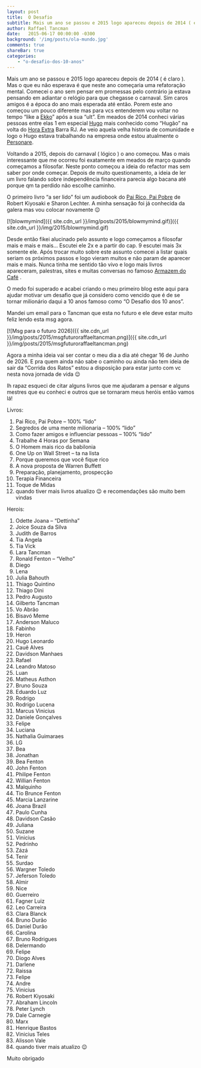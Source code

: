 ```yaml
---
layout: post
title:  O Desafio
subtitle: Mais um ano se passou e 2015 logo apareceu depois de 2014 ( é claro ). Mas o que eu não esperava é que neste ano começaria uma refatoração mental.
author: Raffael Tancman
date:   2015-06-17 00:00:00 -0300
background: '/img/posts/ola-mundo.jpg'
comments: true
shareBar: true
categories: 
    - "o-desafio-dos-10-anos"
---
```


Mais um ano se passou e 2015 logo apareceu depois de 2014 ( é claro ). Mas o que eu não esperava é que neste ano começaria uma refatoração mental. Comecei o ano sem pensar em promessas pelo contrário ja estava pensando em adiantar o relógio para que chegasse o carnaval. Sim caros amigos é a época do ano mais esperada até então. Porem este ano começou um pouco diferente mas para vcs entenderem vou voltar no tempo “like a [Ekko](https://br.leagueoflegends.com/pt/page/campeao-revelado-ekko-o-rapaz-que-estilhacou-o-tempo)” após a sua “ult”. Em meados de 2014 conheci várias pessoas entre elas 1 em especial [Hugo](https://twitter.com/hugoleodev) mais conhecido como “Hugão” na volta do [Hora Extra](https://horaextra.org/) Barra RJ. Ae veio aquela velha historia de comunidade e logo o Hugo estava trabalhando na empresa onde estou atualmente o [Personare](https://www.personare.com.br/).

Voltando a 2015, depois do carnaval ( lógico ) o ano começou. Mas o mais interessante que me ocorreu foi exatamente em meados de março quando começamos a filosofar. Neste ponto começou a ideia do refactor mas sem saber por onde começar. Depois de muito questionamento, a ideia de ler um livro falando sobre independência financeira parecia algo bacana até porque qm ta perdido não escolhe caminho.

O primeiro livro “a ser lido” foi um audiobook do [Pai Rico, Pai Pobre](https://pt.wikipedia.org/wiki/Pai_Rico,_Pai_Pobre) de Robert Kiyosaki e Sharon Lechter. A minha sensação foi já conhecida da galera mas vou colocar novamente 😉

[![blowmymind]({{ site.cdn_url }}/img/posts/2015/blowmymind.gif)]({{ site.cdn_url }}/img/2015/blowmymind.gif)

Desde então fikei alucinado pelo assunto e logo começamos a filosofar mais e mais e mais… Escutei ele 2x e a partir do cap. 9 escutei mais 3x somente ele. Após trocar muito sobre este assunto comecei a listar quais seriam os próximos passos e logo vieram muitos e não param de aparecer mais e mais. Nunca tinha me sentido tão vivo e logo mais livros apareceram, palestras, sites e muitas conversas no famoso [Armazem do Café](https://www.armazemdocafe.com.br/) .

O medo foi superado e acabei criando o meu primeiro blog este aqui para ajudar motivar um desafio que já considero como vencido que é de se tornar milionário daqui a 10 anos famoso como “O Desafio dos 10 anos”.

Mandei um email para o Tancman que esta no futuro e ele deve estar muito feliz lendo esta msg agora.

[![Msg para o futuro 2026]({{ site.cdn_url }}/img/posts/2015/msgfuturoraffaeltancman.png)]({{ site.cdn_url }}/img/posts/2015/msgfuturoraffaeltancman.png)

Agora a minha ideia vai ser contar o meu dia a dia até chegar 16 de Junho de 2026\. E pra quem ainda não sabe o caminho ou ainda não tem ideia de sair da “Corrida dos Ratos” estou a disposição para estar junto com vc nesta nova jornada de vida 😉

Ih rapaz esqueci de citar alguns livros que me ajudaram a pensar e alguns mestres que eu conheci e outros que se tornaram meus heróis então vamos lá!

Livros:

1.  Pai Rico, Pai Pobre – 100% “lido”
2.  Segredos de uma mente milionaria – 100% “lido”
3.  Como fazer amigos e influenciar pessoas – 100% “lido”
4.  Trabalhe 4 Horas por Semana
5.  O Homem mais rico da babilonia
6.  One Up on Wall Street – ta na lista
7.  Porque queremos que você fique rico
8.  A nova proposta de Warren Buffett
9.  Preparação, planejamento, prospecção
10.  Terapia Financeira
11.  Toque de Midas
12.  quando tiver mais livros atualizo 😉 e recomendações são muito bem vindas

Herois:

1.  Odette Joana – “Dettinha”
2.  Joice Souza da Silva
3.  Judith de Barros
4.  Tia Angela
5.  Tia Vick
6.  Lara Tancman
7.  Ronald Fenton – “Velho”
8.  Diego
9.  Lena
10.  Julia Bahouth
11.  Thiago Quintino
12.  Thiago Dini
13.  Pedro Augusto
14.  Gilberto Tancman
15.  Vo Abrão
16.  Bisavó Meme
17.  Anderson Maluco
18.  Fabinho
19.  Heron
20.  Hugo Leonardo
21.  Cauê Alves
22.  Davidson Manhaes
23.  Rafael
24.  Leandro Matoso
25.  Luan
26.  Matheus Asthon
27.  Bruno Souza
28.  Eduardo Luz
29.  Rodrigo
30.  Rodrigo Lucena
31.  Marcus Vinicius
32.  Daniele Gonçalves
33.  Felipe
34.  Luciana
35.  Nathalia Guimaraes
36.  LG
37.  Bea
38.  Jonathan
39.  Bea Fenton
40.  John Fenton
41.  Philipe Fenton
42.  Willian Fenton
43.  Malquinho
44.  Tio Brunce Fenton
45.  Marcia Lanzarine
46.  Joana Brazil
47.  Paulo Cunha
48.  Davidson Casão
49.  Juliana
50.  Suzane
51.  Vinicius
52.  Pedrinho
53.  Zázá
54.  Tenir
55.  Surdao
56.  Wargner Toledo
57.  Jeferson Toledo
58.  Almir
59.  Nice
60.  Guerreiro
61.  Fagner Luiz
62.  Leo Carreira
63.  Clara Blanck
64.  Bruno Durão
65.  Daniel Durão
66.  Carolina
67.  Bruno Rodrigues
68.  Delermando
69.  Felipe
70.  Diogo Alves
71.  Darlene
72.  Raissa
73.  Felipe
74.  Andre
75.  Vinicius
76.  Robert Kiyosaki
77.  Abraham Lincoln
78.  Peter Lynch
79.  Dale Carnegie
80.  Marx
81.  Henrique Bastos
82.  Vinicius Teles
83.  Alisson Vale
84.  quando tiver mais atualizo 😉

Muito obrigado
